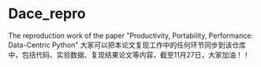 # Dace_repro
The reproduction work of the paper "Productivity, Portability, Performance: Data-Centric Python"
大家可以把本论文复现工作中的任何环节同步到该仓库中，包括代码、实验数据、复现结果论文等内容，截至11月27日，大家加油！！
